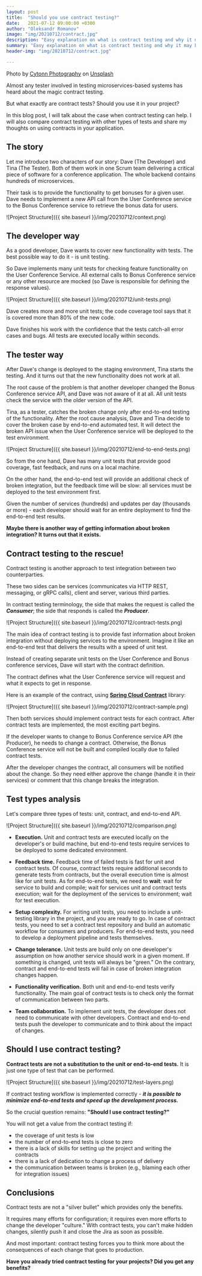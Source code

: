 ```yaml
---
layout: post
title:  "Should you use contract testing?"
date:   2021-07-12 09:00:00 +0300
author: "Oleksandr Romanov"
image: "img/20210712/contract.jpg"
description: "Easy explanation on what is contract testing and why it may be usable"
summary: "Easy explanation on what is contract testing and why it may be usable"
header-img: "img/20210712/contract.jpg"

---
```


Photo by <a href="https://unsplash.com/@cytonn_photography?utm_source=unsplash&utm_medium=referral&utm_content=creditCopyText">Cytonn Photography</a> on <a href="https://unsplash.com/s/photos/contract?utm_source=unsplash&utm_medium=referral&utm_content=creditCopyText">Unsplash</a>

Almost any tester involved in testing microservices-based systems has heard about the magic contract testing.  
 
But what exactly are contract tests? Should you use it in your project?  

In this blog post, I will talk about the case when contract testing can help. I will also compare contract testing with other types of tests and share my thoughts on using contracts in your application. 

## The story  

Let me introduce two characters of our story: Dave (The Developer) and Tina (The Tester). Both of them work in one Scrum team delivering a critical piece of software for a conference application. The whole backend contains hundreds of microservices.  

Their task is to provide the functionality to get bonuses for a given user. Dave needs to implement a new API call from the User Conference service to the Bonus Conference service to retrieve the bonus data for users.  

![Project Structure]({{ site.baseurl }}/img/20210712/context.png)
 
## The developer way  

As a good developer, Dave wants to cover new functionality with tests. The best possible way to do it - is unit testing.  

So Dave implements many unit tests for checking feature functionality on the User Conference Service. All external calls to Bonus Conference service or any other resource are mocked (so Dave is responsible for defining the response values).  

![Project Structure]({{ site.baseurl }}/img/20210712/unit-tests.png)

Dave creates more and more unit tests; the code coverage tool says that it is covered more than 80% of the new code.  

Dave finishes his work with the confidence that the tests catch-all error cases and bugs. All tests are executed locally within seconds.  

## The tester way  

After Dave's change is deployed to the staging environment, Tina starts the testing. And it turns out that the new functionality does not work at all.  

The root cause of the problem is that another developer changed the Bonus Conference service API, and Dave was not aware of it at all. All unit tests check the service with the older version of the API.  

Tina, as a tester, catches the broken change only after end-to-end testing of the functionality.
After the root cause analysis, Dave and Tina decide to cover the broken case by end-to-end automated test. It will detect the broken API issue when the User Conference service will be deployed to the test environment.

![Project Structure]({{ site.baseurl }}/img/20210712/end-to-end-tests.png)

So from the one hand, Dave has many unit tests that provide good coverage, fast feedback, and runs on a local machine.  

On the other hand, the end-to-end test will provide an additional check of broken integration, but the feedback time will be slow: all services must be deployed to the test environment first.  

Given the number of services (hundreds) and updates per day (thousands or more) - each developer should wait for an entire deployment to find the end-to-end test results.  

**Maybe there is another way of getting information about broken integration? It turns out that it exists.**
 
## Contract testing to the rescue! 

Contract testing is another approach to test integration between two counterparties.  

These two sides can be services (communicates via HTTP REST, messaging, or gRPC calls), client and server, various third parties.  

In contract testing terminology, the side that makes the request is called the ***Consumer***; the side that responds is called the ***Producer***.

![Project Structure]({{ site.baseurl }}/img/20210712/contract-tests.png)

The main idea of contract testing is to provide fast information about broken integration without deploying services to the environment. Imagine it like an end-to-end test that delivers the results with a speed of unit test.  

Instead of creating separate unit tests on the User Conference and Bonus conference services, Dave will start with the contract definition.  

The contract defines what the User Conference service will request and what it expects to get in response.  

Here is an example of the contract, using **[Spring Cloud Contract](https://spring.io/projects/spring-cloud-contract)** library:

![Project Structure]({{ site.baseurl }}/img/20210712/contract-sample.png)

Then both services should implement contract tests for each contract. After contract tests are implemented, the most exciting part begins.  

If the developer wants to change to Bonus Conference service API (the Producer), he needs to change a contract. Otherwise, the Bonus Conference service will not be built and compiled locally due to failed contract tests.  

After the developer changes the contract, all consumers will be notified about the change. So they need either approve the change (handle it in their services) or comment that this change breaks the integration.  

##  Test types analysis  

Let's compare three types of tests: unit, contract, and end-to-end API.

![Project Structure]({{ site.baseurl }}/img/20210712/comparison.png)

* **Execution.** Unit and contract tests are executed locally on the developer's or build machine, but end-to-end tests require services to be deployed to some dedicated environment.  

* **Feedback time.** Feedback time of failed tests is fast for unit and contract tests. Of course, contract tests require additional seconds to generate tests from contracts, but the overall execution time is almost like for unit tests. As for end-to-end tests, we need to **wait**: wait for service to build and compile; wait for services unit and contract tests execution; wait for the deployment of the services to environment; wait for test execution.  

* **Setup complexity.** For writing unit tests, you need to include a unit-testing library in the project, and you are ready to go. In case of contract tests, you need to set a contract test repository and build an automatic workflow for consumers and producers. For end-to-end tests, you need to develop a deployment pipeline and tests themselves.  

* **Change tolerance.** Unit tests are build only on one developer's assumption on how another service should work in a given moment. If something is changed, unit tests will always be "green." On the contrary, contract and end-to-end tests will fail in case of broken integration changes happen.  

* **Functionality verification.** Both unit and end-to-end tests verify functionality. The main goal of contract tests is to check only the format of communication between two parts.  

* **Team collaboration.** To implement unit tests, the developer does not need to communicate with other developers. Contract and end-to-end tests push the developer to communicate and to think about the impact of changes.  
 
## Should I use contract testing?

**Contract tests are not a substitution to the unit or end-to-end tests.** It is just one type of test that can be performed.  

![Project Structure]({{ site.baseurl }}/img/20210712/test-layers.png)

If contract testing workflow is implemented correctly - ***it is possible to minimize end-to-end tests and speed up the development process.***

So the crucial question remains: **"Should I use contract testing?"** 

You will not get a value from the contract testing if: 
* the coverage of unit tests is low
* the number of end-to-end tests is close to zero
* there is a lack of skills for setting up the project and writing the contracts
* there is a lack of dedication to change a process of delivery
* the communication between teams is broken (e.g., blaming each other for integration issues) 

## Conclusions  

Contract tests are not a "silver bullet" which provides only the benefits.  

It requires many efforts for configuration; it requires even more efforts to change the developer "culture." With contract tests, you can't make hidden changes, silently push it and close the Jira as soon as possible.  

And most important: contract testing forces you to think more about the consequences of each change that goes to production.  
 
**Have you already tried contract testing for your projects? Did you get any benefits?** 
